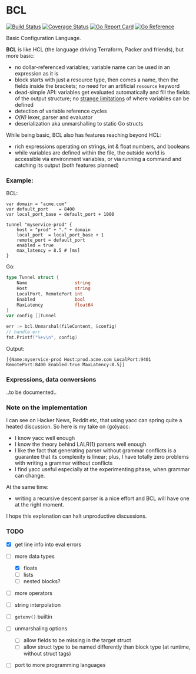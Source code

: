 BCL
===

[![Build Status](https://github.com/wkhere/bcl/actions/workflows/go.yml/badge.svg)](https://github.com/wkhere/bcl/actions/workflows/go.yml)
[![Coverage Status](https://coveralls.io/repos/github/wkhere/bcl/badge.svg?branch=master&kill_cache=1)](https://coveralls.io/github/wkhere/bcl?branch=master)
[![Go Report Card](https://goreportcard.com/badge/github.com/wkhere/bcl)](https://goreportcard.com/report/github.com/wkhere/bcl)
[![Go Reference](https://pkg.go.dev/badge/github.com/wkhere/bcl.svg)](https://pkg.go.dev/github.com/wkhere/bcl)

Basic Configuration Language.

__BCL__ is like HCL (the language driving Terraform, Packer and friends),
but more basic:

* no dollar-referenced variables; variable name can be used in an expression
  as it is
* block starts with just a resource type, then comes a name, then the fields 
  inside the brackets; no need for an artificial `resource` keyword
* dead-simple API: variables get evaluated automatically and fill the fields of
  the output structure;
  no [strange limitations] of where variables can be defined
* detection of variable reference cycles
* _O(N)_ lexer, parser and evaluator
* deserialization aka unmarshalling to static Go structs

While being basic, BCL also has features reaching beyond HCL:

* rich expressions operating on strings, int & float numbers, and booleans
* while variables are defined within the file, the outside world is accessible
  via environment variables, or via running a command and catching its output
  (both features planned)

### Example:
BCL:
```hcl
var domain = "acme.com"
var default_port    = 8400
var local_port_base = default_port + 1000

tunnel "myservice-prod" {
	host = "prod" + "." + domain
	local_port  = local_port_base + 1
	remote_port = default_port
	enabled = true
	max_latency = 8.5 # [ms]
}
```
Go:
```Go
type Tunnel struct {
	Name                  string
	Host                  string
	LocalPort, RemotePort int
	Enabled               bool
	MaxLatency            float64
}
var config []Tunnel

err := bcl.Unmarshal(fileContent, &config)
// handle err
fmt.Printf("%+v\n", config)

```
Output:
```
[{Name:myservice-prod Host:prod.acme.com LocalPort:9401 RemotePort:8400 Enabled:true MaxLatency:8.5}]
```
### Expressions, data conversions

..to be documented..

### Note on the implementation

I can see on Hacker News, Reddit etc, that using yacc can spring quite a heated discussion. So here is my take on (go)yacc:

* I know yacc well enough
* I know the theory behind LALR(1) parsers well enough
* I like the fact that generating parser without grammar conflicts is a guarantee that its complexity is linear;
  plus, I have totally zero problems with writing a grammar without conflicts
* I find yacc useful especially at the experimenting phase, when grammar can change.

At the same time:

* writing a recursive descent parser is a nice effort and BCL will have one at the right moment.

I hope this explanation can halt unproductive discussions. 

### TODO

* [x] get line info into eval errors
* [ ] more data types
  * [x] floats
  * [ ] lists
  * [ ] nested blocks?
* [ ] more operators
* [ ] string interpolation
* [ ] `getenv()` builtin
* [ ] unmarshaling options
  * [ ] allow fields to be missing in the target struct
  * [ ] allow struct type to be named differently than block type
        (at runtime, without struct tags)
* [ ] port to more programming languages


[strange limitations]: https://stackoverflow.com/a/73745980/229154
